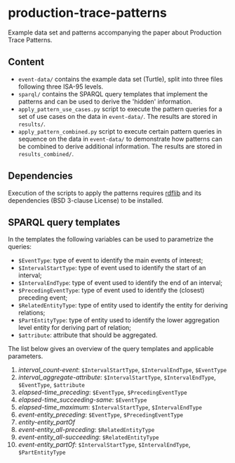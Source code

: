 # production-trace-patterns
Example data set and patterns accompanying the paper about Production Trace Patterns.

## Content

* `event-data/` contains the example data set (Turtle), split into three files following three ISA-95 levels.
* `sparql/` contains the SPARQL query templates that implement the patterns and can be used to derive the 'hidden' information.
* `apply_pattern_use_cases.py` script to execute the pattern queries for a set of use cases on the data in `event-data/`. The results are stored in `results/`.
* `apply_pattern_combined.py` script to execute certain pattern queries in sequence on the data in `event-data/` to demonstrate how patterns can be combined to derive additional information. The results are stored in `results_combined/`.

## Dependencies
Execution of the scripts to apply the patterns requires [rdflib](https://github.com/RDFLib) and its dependencies (BSD 3-clause License) to be installed.

## SPARQL query templates
In the templates the following variables can be used to parametrize the queries:
* `$EventType`: type of event to identify the main events of interest;
* `$IntervalStartType`: type of event used to identify the start of an interval;
* `$IntervalEndType`: type of event used to identify the end of an interval;
* `$PrecedingEventType`: type of event used to identify the (closest) preceding event;
* `$RelatedEntityType`: type of entity used to identify the entity for deriving relations;
* `$PartEntityType`: type of entity used to identify the lower aggregation level entity for deriving part of relation;
* `$attribute`: attribute that should be aggregated.

The list below gives an overview of the query templates and applicable parameters.
1. *interval_count-event*: `$IntervalStartType`, `$IntervalEndType`, `$EventType`
2. *interval_aggregate-attribute*: `$IntervalStartType`, `$IntervalEndType`, `$EventType`, `$attribute`
3. *elapsed-time_preceding*: `$EventType`, `$PrecedingEventType`
4. *elapsed-time_succeeding-same*: `$EventType`
5. *elapsed-time_maximum*: `$IntervalStartType`, `$IntervalEndType`
6. *event-entity_preceding*: `$EventType`, `$PrecedingEventType`
7. *entity-entity_partOf*
8. *event-entity_all-preceding*: `$RelatedEntityType`
9. *event-entity_all-succeeding*: `$RelatedEntityType`
10. *event-entity_partOf*: `$IntervalStartType`, `$IntervalEndType`, `$PartEntityType`